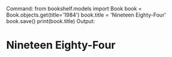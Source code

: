 Command:
from bookshelf.models import Book
book = Book.objects.get(title='1984')
book.title = 'Nineteen Eighty-Four'
book.save()
print(book.title)
Output:
# Nineteen Eighty-Four
